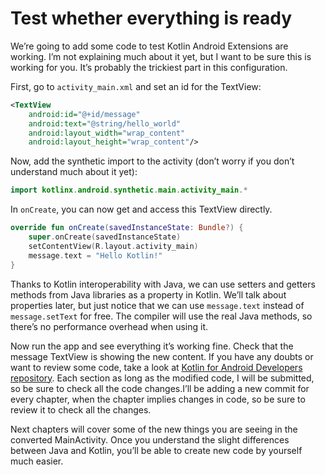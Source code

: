 # Test whether everything is ready

We’re going to add some code to test Kotlin Android Extensions are working. I’m not explaining
much about it yet, but I want to be sure this is working for you. It’s probably the trickiest part in
this configuration.

First, go to `activity_main.xml` and set an id for the TextView:
```xml
<TextView
    android:id="@+id/message"
    android:text="@string/hello_world"
    android:layout_width="wrap_content"
    android:layout_height="wrap_content"/>
```

Now, add the synthetic import to the activity (don’t worry if you don’t understand much about it
yet):

```kotlin
import kotlinx.android.synthetic.main.activity_main.*
```

In `onCreate`, you can now get and access this TextView directly.

```kotlin
override fun onCreate(savedInstanceState: Bundle?) {
    super.onCreate(savedInstanceState)
    setContentView(R.layout.activity_main)
    message.text = "Hello Kotlin!"
}
```

Thanks to Kotlin interoperability with Java, we can use setters and getters methods from Java
libraries as a property in Kotlin. We’ll talk about properties later, but just notice that we can use `message.text` instead of `message.setText` for free. The compiler will use the real Java methods, so
there’s no performance overhead when using it.

Now run the app and see everything it’s working fine. Check that the message TextView is showing
the new content. If you have any doubts or want to review some code, take a look at
[Kotlin for Android Developers repository]. Each section as long as the modified code, I will be submitted, so be sure to check all the code changes.I’ll be adding a new commit for every chapter, when the chapter
implies changes in code, so be sure to review it to check all the changes.

Next chapters will cover some of the new things you are seeing in the converted MainActivity.
Once you understand the slight differences between Java and Kotlin, you’ll be able to create new
code by yourself much easier.


[Kotlin for Android Developers repository]: https://github.com/antoniolg/Kotlin-for-Android-Developers


